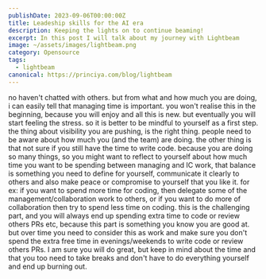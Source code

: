 ```yaml
---
publishDate: 2023-09-06T00:00:00Z
title: Leadeship skills for the AI era
description: Keeping the lights on to continue beaming!
excerpt: In this post I will talk about my journey with Lightbeam
image: ~/assets/images/lightbeam.png
category: Opensource
tags:
  - lightbeam
canonical: https://princiya.com/blog/lightbeam
---
```


no haven't chatted with others. but from what and how much you are doing, i can easily tell that managing time is important. you won't realise this in the beginning, because you will enjoy and all this is new. but eventually you will start feeling the stress. so it is better to be mindful to yourself as a first step.
the thing about visibility you are pushing, is the right thing. people need to be aware about how much you (and the team) are doing.
the other thing is that not sure if you still have the time to write code. because you are doing so many things, so you might want to reflect to yourself about how much time you want to be spending between managing and IC work, that balance is something you need to define for yourself, communicate it clearly to others and also make peace or compromise to yourself that you like it. for ex: if you want to spend more time for coding, then delegate some of the management/collaboration work to others, or if you want to do more of collaboration then try to spend less time on coding. this is the challenging part, and you will always end up spending extra time to code or review others PRs etc, because this part is something you know you are good at. but over time you need to consider this as work and make sure you don't spend the extra free time in evenings/weekends to write code or review others PRs.
I am sure you will do great, but keep in mind about the time and that you too need to take breaks and don't have to do everything yourself and end up burning out.